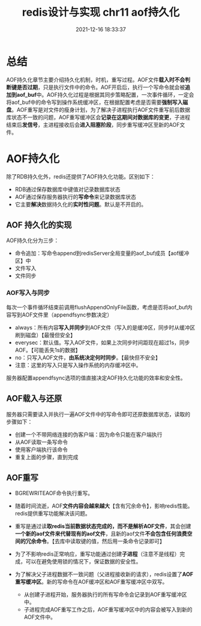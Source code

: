 ﻿---
title: redis设计与实现 chr11 aof持久化
date: 2021-12-16 18:33:37
categories:	Redis基础
tags: Redis
---



# 总结

AOF持久化章节主要介绍持久化机制，时机，重写过程。AOF文件**载入时不会判断键是否过期**，只是执行文件中的命令。AOF开启后，执行一个写命令就会被**追加到aof_buf**中。AOF持久化过程是根据其同步策略配置，一次事件循环，一定会将aof_buf中的命令写到操作系统缓冲区，在根据配置考虑是否需要**强制写入磁盘**。AOF重写是对文件的瘦身计划，为了解决子进程执行AOF文件重写前后数据库状态不一致的问题，AOF重写缓冲区会**记录在这期间对数据库的变更**，子进程结束后**发信号**，主进程接收后会**进入阻塞阶段**，同步重写缓冲区至新的AOF文件。

# AOF持久化

除了RDB持久化外，redis还提供了AOF持久化功能。区别如下：

- RDB通过保存数据库中键值对记录数据库状态
- AOF通过保存服务器执行的**写命令**来记录数据库状态
- 它主要**解决**数据持久化的**实时性问题**。默认是不开启的。



## AOF 持久化的实现

AOF持久化分为三步：

- 命令追加：写命令append到redisServer全局变量的aof_buf成员【aof缓冲区】中
- 文件写入
- 文件同步



### AOF写入与同步

每次一个事件循环结束前调用flushAppendOnlyFile函数，考虑是否将aof_buf内容写到AOF文件里（appendfsync参数决定）

- always：所有内容**写入并同步**到AOF文件（写入的是缓冲区，同步时从缓冲区刷到磁盘）【最慢但安全】
- everysec：默认值。写入AOF文件，如果上次同步时间距现在超过1s，同步AOF。【可能丢失1s的数据】
- no：只写入AOF文件，**由系统决定何时同步**。【最快但不安全】
- 注意：这里的写入只是写入操作系统的内存缓冲区中。

服务器配置appendfsync选项的值直接决定AOF持久化功能的效率和安全性。



## AOF载入与还原

服务器只需要读入并执行一遍AOF文件中的写命令即可还原数据库状态，读取的步骤如下：

- 创建一个不带网络连接的伪客户端：因为命令只能在客户端执行
- 从AOF读取一条写命令
- 使用客户端执行该命令
- 重复上面的步骤，直到完成



## AOF重写

* BGREWRITEAOF命令执行重写。

* 随着时间流逝，AOF**文件内容会越来越大**【含有冗余命令】，影响redis性能。redis提供重写功能解决该问题。

* 重写是通过读**取redis当前数据状态完成的，而不是解析AOF文件**，其会创建**一个新的aof文件来代替现有的aof文件**，且新的aof文件**不会包含任何浪费空间的冗余命令**。【去库中读取键的值，然后用一条命令记录即可】

* 为了不影响redis正常响应，重写功能通过创建**子进程**（注意不是线程）完成，可以在避免使用锁的情况下，保证数据的安全性。

* 为了解决父子进程数据不一致问题（父进程接收新的请求），redis设置了**AOF重写缓冲区**。新的写命令在AOF缓冲区和AOF重写缓冲区中双写。

  * 从创建子进程开始，服务器执行的所有写命令会记录到AOF重写缓冲区中。
  * 子进程完成AOF重写工作之后，AOF重写缓冲区中的内容会被写入到新的AOF文件中。

  
